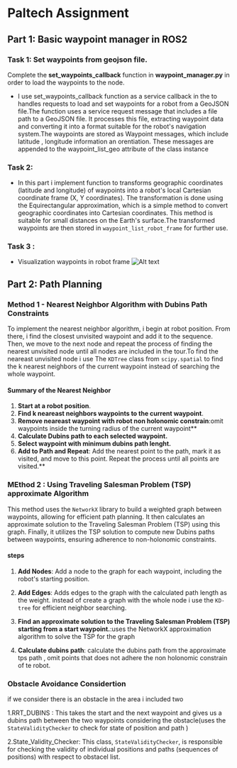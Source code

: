 # Paltech Assignment

## Part 1: Basic waypoint manager in ROS2

### Task 1: Set waypoints from geojson file.
Complete the **set_waypoints_callback** function in **waypoint_manager.py** in order to load the waypoints to the node.
 - I use set_waypoints_callback function as a service callback in the to handles requests to load and set waypoints for a robot from a GeoJSON file.The function uses a service request message that includes a file path to a GeoJSON file. It processes this file, extracting waypoint data and converting it into a format suitable for the robot's navigation system.The waypoints are stored as Waypoint messages, which include latitude , longitude information an orentiation. These messages are appended to the waypoint_list_geo attribute of the class instance

### Task 2: 

- In this part i implement function to  transforms geographic coordinates (latitude and longitude) of waypoints into a robot's local Cartesian coordinate frame (X, Y coordinates).
The transformation is done using the Equirectangular approximation, which is a simple method to convert geographic coordinates into Cartesian coordinates. This method is suitable for small distances on the Earth's surface.The transformed waypoints are then stored in `waypoint_list_robot_frame` for further use.

### Task 3 : 
- Visualization waypoints in robot frame 
  ![Alt text](waypoints.png)

## Part 2: Path Planning 
### Method 1 - Nearest Neighbor Algorithm with Dubins Path Constraints
To implement the nearest neighbor algorithm, i begin at robot position. From there, i find the closest unvisited waypoint and add it to the sequence. Then, we move to the next node and repeat the process of finding the nearest unvisited node until all nodes are included in the tour.To find the neareast unvisited node i use The `KDTree` class from `scipy.spatial` to find the k nearest neighbors of the current waypoint instead of searching the whole waypoint.

#### Summary of the Nearest Neighbor 

  1. **Start at a robot position**.
  2. **Find k neareast neighbors waypoints  to the current waypoint**.
  3. **Remove neareast waypoint with robot non holonomic constrain**:omit waypoints inside the turning radius  of the current waypoint** 
  4. **Calculate Dubins path to each selected waypoint.** 
  5. **Select waypoint with minimum dubins  path lenght.**
  6. **Add to Path and Repeat**: Add the nearest point to the path, mark it as visited, and move to this point. Repeat the process until all points are visited.**


### MEthod 2 : Using Traveling Salesman Problem (TSP) approximate Algorithm
This method uses the `NetworkX` library to build a weighted graph between waypoints, allowing for efficient path planning. It then calculates an approximate solution to the Traveling Salesman Problem (TSP) using this graph. Finally, it utilizes the TSP solution to compute new Dubins paths between waypoints, ensuring adherence to non-holonomic constraints.

#### steps
 
  1. **Add Nodes**: Add a node to the graph for each waypoint, including the robot's starting position. 

  2. **Add Edges**: Adds edges to the graph with the calculated path length as the weight. instead of create a graph with the whole node i use the `KD-tree` for efficient neighbor searching.
  3. **Find an approximate solution to the Traveling Salesman Problem (TSP) starting from a start waypoint.**:uses the NetworkX approximation algorithm to solve the TSP for the graph 
  4. **Calculate dubins path**: calculate the dubins path from the approximate tps path , omit points that does not adhere the non holonomic constrain of te robot. 


### Obstacle Avoidance Considertion 
   if we consider there is an obstacle in the area i included two 

   1.RRT_DUBINS : This takes the start and the next waypoint and gives us a dubins path between the two waypoints  considering the obstacle(uses the `StateValidityChecker` to check for state of position and path )

   2.State_Validity_Checker: This class, `StateValidityChecker`, is responsible for checking the validity of individual positions and paths (sequences of positions) with respect to obstacel list.
